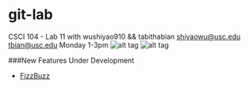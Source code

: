 git-lab
=======

CSCI 104 - Lab 11 with wushiyao910 &amp;&amp; tabithabian
shiyaowu@usc.edu tbian@usc.edu
Monday 1-3pm 
![alt tag](https://octodex.github.com/ironcat/)
![alt tag](https://octodex.github.com/repo/)

###New Features Under Development
  + [FizzBuzz](http://www.codinghorror.com/blog/2007/02/why-cant-programmers-program.html)
